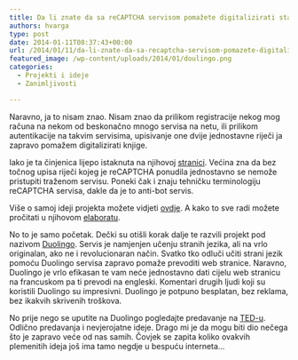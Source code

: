 ```yaml
---
title: Da li znate da sa reCAPTCHA servisom pomažete digitalizirati stare knjige?
authors: hvarga
type: post
date: 2014-01-11T08:37:43+00:00
url: /2014/01/11/da-li-znate-da-sa-recaptcha-servisom-pomazete-digitalizirati-stare-knjige/
featured_image: /wp-content/uploads/2014/01/doulingo.png
categories:
  - Projekti i ideje
  - Zanimljivosti

---
```

Naravno, ja to nisam znao. Nisam znao da prilikom registracije nekog mog računa na nekom od beskonačno mnogo servisa na netu, ili prilikom autentikacije na takvim servisima, upisivanje one dvije jednostavne riječi ja zapravo pomažem digitalizirati knjige.

<!--more-->

Iako je ta činjenica lijepo istaknuta na njihovoj <a href="http://www.google.com/recaptcha" target="_blank">stranici</a>. Većina zna da bez točnog upisa riječi kojeg je reCAPTCHA ponudila jednostavno se nemože pristupiti traženom servisu. Poneki čak i znaju tehničku terminologiju reCAPTCHA servisa, dakle da je to anti-bot servis.

Više o samoj ideji projekta možete vidjeti <a href="http://www.google.com/recaptcha/learnmore" target="_blank">ovdje</a>. A kako to sve radi možete pročitati u njihovom <a href="http://www.google.com/recaptcha/static/reCAPTCHA_Science.pdf" target="_blank">elaboratu</a>.

No to je samo početak. Dečki su otišli korak dalje te razvili projekt pod nazivom <a href="http://www.duolingo.com/" target="_blank">Duolingo</a>. Servis je namjenjen učenju stranih jezika, ali na vrlo originalan, ako ne i revolucionaran način. Svatko tko odluči učiti strani jezik pomoću Duolingo servisa zapravo pomaže prevoditi web stranice. Naravno, Duolingo je vrlo efikasan te vam neće jednostavno dati cijelu web stranicu na francuskom pa ti prevodi na engleski. Komentari drugih ljudi koji su koristili Duolingo su impresivni. Duolingo je potpuno besplatan, bez reklama, bez ikakvih skrivenih troškova.

No prije nego se uputite na Duolingo pogledajte predavanje na <a href="http://www.ted.com/talks/luis_von_ahn_massive_scale_online_collaboration.html" target="_blank">TED-u</a>. Odlično predavanja i nevjerojatne ideje. Drago mi je da mogu biti dio nečega što je zapravo veće od nas samih. Čovjek se zapita koliko ovakvih plemenitih ideja još ima tamo negdje u bespuću interneta&#8230;